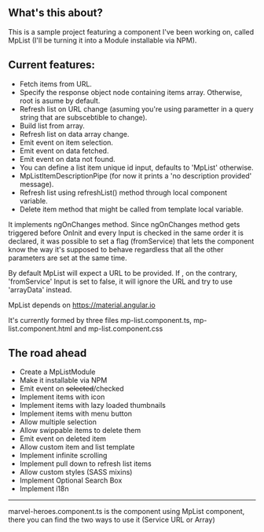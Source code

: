 ## What's this about? ##

This is a sample project featuring a component I've been working on, called MpList (I'll be turning it into a Module installable via NPM). 

## Current features: ##

 - Fetch items from URL.
 - Specify the response object node containing items array. Otherwise, root is asume by default.
 - Refresh list on URL change (asuming you're using parametter in a query string that are subscebtible to change).
 - Build list from array.
 - Refresh list on data array change.
 - Emit event on item selection.
 - Emit event on data fetched.
 - Emit event on data not found.
 - You can define a list item unique id input, defaults to 'MpList' otherwise.
 - MpListItemDescriptionPipe (for now it prints a 'no description provided' message).
 - Refresh list using refreshList() method through local component variable.
 - Delete item method that might be called from template local variable.

 
  It implements ngOnChanges method. Since  ngOnChanges method gets triggered before OnInit and every Input is checked in the same order it is declared, it was possible to set a flag (fromService) that lets the component know  the way it's supposed to behave regardless that all the other parameters are set at the same time.

  By default MpList will expect a URL to be provided. If , on the contrary, 'fromService' Input is set to false, it will ignore the URL and try to use 'arrayData' instead.

  MpList depends on https://material.angular.io

  It's currently formed by three files mp-list.component.ts, mp-list.component.html and mp-list.component.css
## The road ahead ##

- Create a MpListModule
- Make it installable via NPM
- Emit event on ~~selected~~/checked
- Implement items with icon
- Implement items with lazy loaded thumbnails
- Implement items with menu button
- Allow multiple selection
- Allow swippable items to delete them
- Emit event on deleted item
- Allow custom item and list template
- Implement infinite scrolling
- Implement pull down to refresh list items
- Allow custom styles (SASS mixins)
- Implement Optional Search Box
- Implement i18n

----------

marvel-heroes.component.ts is the component using MpList component, there you can find the two ways to use it (Service URL or Array)

